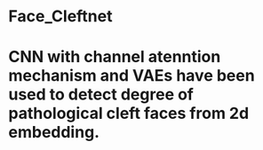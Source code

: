 # Face_Cleftnet

# CNN with channel atenntion mechanism and VAEs have been used to detect degree of pathological cleft faces from 2d embedding.
